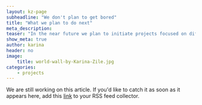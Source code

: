 ```yaml
---
layout: kz-page
subheadline: "We don't plan to get bored"
title: "What we plan to do next"
meta_description:
teaser: "In the near future we plan to initiate projects focused on different stages of the waste management process - from informing the design of products that will eventually become waste to new recycling techniques and international waste trade. These projects will be guided by the in depth research we do. Different countries all across the globe face similar waste management challenges, which is why we aim to increase our impact by sharing what we've learnt and to actively learn from others."
show_meta: true
author: karina
header: no
image:
    title: world-wall-by-Karina-Zile.jpg
categories:
    - projects
---
```


We are still working on this article. If you'd like to catch it as soon as it appears here, add this [link][xml_feed] to your RSS feed collector.


[xml_feed]: /feed.xml